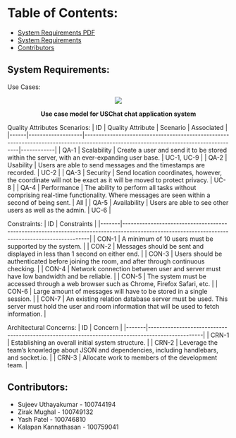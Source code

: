 # Table of Contents:
- [System Requirements PDF](https://github.com/Sujeev-Uthayakumar/sofe3650-final-project/blob/master/System%20Requirements/Project%20Deliverable%203%20-%20System%20Requirements.pdf)
- [System Requirements](#System-Requirements)
- [Contributors](#Contributors)

## System Requirements:

Use Cases:
<p align="center">
  <img src="https://i.ibb.co/D9g4txG/Untitled-Diagram-drawio.png">
<p align="center"><b>Use case model for USChat chat application system</b></p>
</p>


Quality Attributes Scenarios:
| ID   | Quality Attribute | Scenario                                                                                                                            | Associated |
|------|-------------------|-------------------------------------------------------------------------------------------------------------------------------------|------------|
| QA-1 | Scalability       | Create a user and send it to be stored within the server, with an ever-expanding user base.                                         | UC-1, UC-9 |
| QA-2 | Usability         | Users are able to send messages and the timestamps are recorded.                                                                    | UC-2       |
| QA-3 | Security          | Send location coordinates, however, the coordinate will not be exact as it will be moved to protect privacy.                        | UC-8       |
| QA-4 | Performance       | The ability to perform all tasks without comprising real-time functionality. Where messages are seen within a second of being sent. | All        |
| QA-5 | Availability      | Users are able to see other users as well as the admin.                                                                             | UC-6       |

Constraints:
| ID    | Constraints                                                                                                                                    |
|-------|------------------------------------------------------------------------------------------------------------------------------------------------|
| CON-1 | A minimum of 10 users must be supported by the system.                                                                                         |
| CON-2 | Messages should be sent and displayed in less than 1 second on either end.                                                                     |
| CON-3 | Users should be authenticated before joining the room, and after through continuous checking.                                                  |
| CON-4 | Network connection between user and server must have low bandwidth and be reliable.                                                            |
| CON-5 | The system must be accessed through a web browser such as Chrome, Firefox Safari, etc.                                                         |
| CON-6 | Large amount of messages will have to be stored in a single session.                                                                           |
| CON-7 | An existing relation database server must be used. This server must hold the user and room information that will be used to fetch information. |

Architectural Concerns:
| ID    | Concern                                                                                         |
|-------|-------------------------------------------------------------------------------------------------|
| CRN-1 | Establishing an overall initial system structure.                                               |
| CRN-2 | Leverage the team’s knowledge about JSON and dependencies, including handlebars, and socket.io. |
| CRN-3 | Allocate work to members of the development team.                                               |

## Contributors:
* Sujeev Uthayakumar - 100744194
* Zirak Mughal - 100749132
* Yash Patel - 100746810
* Kalapan Kannathasan - 100759041
